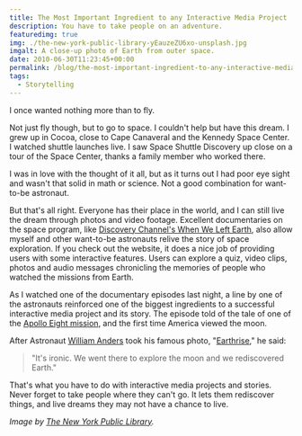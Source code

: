 ```yaml
---
title: The Most Important Ingredient to any Interactive Media Project
description: You have to take people on an adventure.
featuredimg: true
img: ./the-new-york-public-library-yEauzeZU6xo-unsplash.jpg
imgalt: A close-up photo of Earth from outer space.
date: 2010-06-30T11:23:45+00:00
permalink: /blog/the-most-important-ingredient-to-any-interactive-media-project/
tags:
  - Storytelling
---
```


I once wanted nothing more than to fly.

Not just fly though, but to go to space. I couldn't help but have this dream. I grew up in Cocoa, close to Cape Canaveral and the Kennedy Space Center. I watched shuttle launches live. I saw Space Shuttle Discovery up close on a tour of the Space Center, thanks a family member who worked there.

I was in love with the thought of it all, but as it turns out I had poor eye sight and wasn't that solid in math or science. Not a good combination for want-to-be astronaut.

But that's all right. Everyone has their place in the world, and I can still live the dream through photos and video footage. Excellent documentaries on the space program, like [Discovery Channel's When We Left Earth](http://dsc.discovery.com/tv/nasa/nasa.html), also allow myself and other want-to-be astronauts relive the story of space exploration. If you check out the website, it does a nice job of providing users with some interactive features. Users can explore a quiz, video clips, photos and audio messages chronicling the memories of people who watched the missions from Earth.

As I watched one of the documentary episodes last night, a line by one of the astronauts reinforced one of the biggest ingredients to a successful interactive media project and its story. The episode told of the tale of one of the [Apollo Eight mission](http://history.nasa.gov/SP-4029/Apollo_08a_Summary.htm), and the first time America viewed the moon.

After Astronaut [William Anders](http://www.jsc.nasa.gov/Bios/htmlbios/anders-wa.html) took his famous photo, "[Earthrise](http://en.wikipedia.org/wiki/Earthrise)," he said:

> "It's ironic. We went there to explore the moon and we rediscovered Earth."

That's what you have to do with interactive media projects and stories. Never forget to take people where they can't go. It lets them rediscover things, and live dreams they may not have a chance to live.

_Image by [The New York Public Library](https://unsplash.com/photos/yEauzeZU6xo)._
